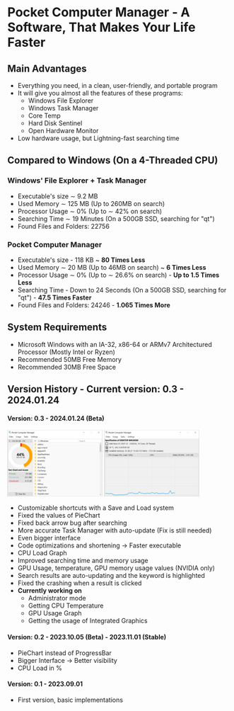 # Pocket Computer Manager - A Software, That Makes Your Life Faster
## Main Advantages
- Everything you need, in a clean, user-friendly, and portable program
- It will give you almost all the features of these programs:
  - Windows File Explorer
  - Windows Task Manager
  - Core Temp
  - Hard Disk Sentinel
  - Open Hardware Monitor
- Low hardware usage, but Lightning-fast searching time
## Compared to Windows (On a 4-Threaded CPU)
### Windows' File Explorer + Task Manager
- Executable's size ∼ 9.2 MB
- Used Memory  ∼ 125 MB (Up to 260MB on search)
- Processor Usage ∼ 0% (Up to ∼ 42% on search)
- Searching Time ∼ 19 Minutes (On a 500GB SSD, searching for "qt")
- Found Files and Folders: 22756
### Pocket Computer Manager
- Executable's size - 118 KB ~ **80 Times Less**
- Used Memory  ∼ 20 MB (Up to 46MB on search) ~ **6 Times Less**
- Processor Usage ∼ 0% (Up to ∼ 26.6% on search) - **Up to 1.5 Times Less**
- Searching Time - Down to 24 Seconds (On a 500GB SSD, searching for "qt") - **47.5 Times Faster**
- Found Files and Folders: 24246 - **1.065 Times More**
## System Requirements
- Microsoft Windows with an IA-32, x86-64 or ARMv7 Architectured Processor (Mostly Intel or Ryzen)
- Recommended 50MB Free Memory
- Recommended 30MB Free Space
## Version History - Current version: 0.3 - 2024.01.24
#### Version: 0.3 - 2024.01.24 (Beta)
<img src="https://raw.githubusercontent.com/Vlogo11/pocketcomputermanager_exe/refs/heads/main/Example_images/1.png" width="215" height="150"/></img>
<img src="https://raw.githubusercontent.com/Vlogo11/pocketcomputermanager_exe/refs/heads/main/Example_images/2.png" width="215" height="150"/></img>
- Customizable shortcuts with a Save and Load system
- Fixed the values of PieChart
- Fixed back arrow bug after searching
- More accurate Task Manager with auto-update (Fix is still needed)
- Even bigger interface
- Code optimizations and shortening → Faster executable
- CPU Load Graph
- Improved searching time and memory usage
- GPU Usage, temperature, GPU memory usage values (NVIDIA only)
- Search results are auto-updating and the keyword is highlighted
- Fixed the crashing when a result is clicked
- **Currently working on**
  - Administrator mode
  - Getting CPU Temperature
  - GPU Usage Graph
  - Getting the usage of Integrated Graphics
#### Version: 0.2 - 2023.10.05 (Beta) - 2023.11.01 (Stable)
- PieChart instead of ProgressBar
- Bigger Interface → Better visibility
- CPU Load in %
#### Version: 0.1 - 2023.09.01
- First version, basic implementations
